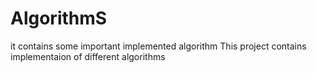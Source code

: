 # AlgorithmS
it contains some important implemented algorithm
This project contains implementaion of different algorithms
